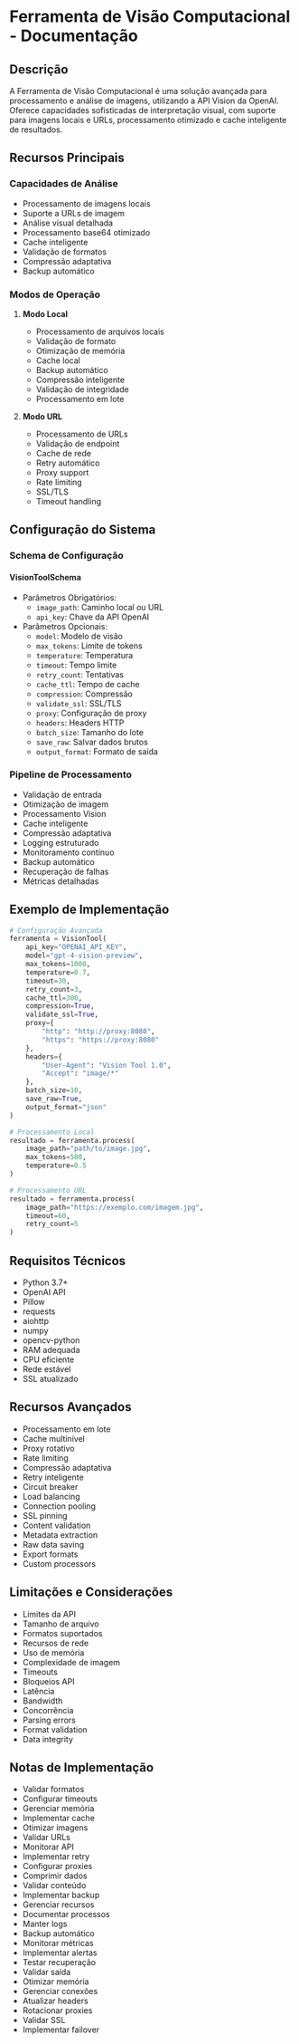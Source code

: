 # Ferramenta de Visão Computacional - Documentação

## Descrição
A Ferramenta de Visão Computacional é uma solução avançada para processamento e análise de imagens, utilizando a API Vision da OpenAI. Oferece capacidades sofisticadas de interpretação visual, com suporte para imagens locais e URLs, processamento otimizado e cache inteligente de resultados.

## Recursos Principais

### Capacidades de Análise
- Processamento de imagens locais
- Suporte a URLs de imagem
- Análise visual detalhada
- Processamento base64 otimizado
- Cache inteligente
- Validação de formatos
- Compressão adaptativa
- Backup automático

### Modos de Operação
1. **Modo Local**
   - Processamento de arquivos locais
   - Validação de formato
   - Otimização de memória
   - Cache local
   - Backup automático
   - Compressão inteligente
   - Validação de integridade
   - Processamento em lote

2. **Modo URL**
   - Processamento de URLs
   - Validação de endpoint
   - Cache de rede
   - Retry automático
   - Proxy support
   - Rate limiting
   - SSL/TLS
   - Timeout handling

## Configuração do Sistema

### Schema de Configuração

#### VisionToolSchema
- Parâmetros Obrigatórios:
  - `image_path`: Caminho local ou URL
  - `api_key`: Chave da API OpenAI
- Parâmetros Opcionais:
  - `model`: Modelo de visão
  - `max_tokens`: Limite de tokens
  - `temperature`: Temperatura
  - `timeout`: Tempo limite
  - `retry_count`: Tentativas
  - `cache_ttl`: Tempo de cache
  - `compression`: Compressão
  - `validate_ssl`: SSL/TLS
  - `proxy`: Configuração de proxy
  - `headers`: Headers HTTP
  - `batch_size`: Tamanho do lote
  - `save_raw`: Salvar dados brutos
  - `output_format`: Formato de saída

### Pipeline de Processamento
- Validação de entrada
- Otimização de imagem
- Processamento Vision
- Cache inteligente
- Compressão adaptativa
- Logging estruturado
- Monitoramento contínuo
- Backup automático
- Recuperação de falhas
- Métricas detalhadas

## Exemplo de Implementação

```python
# Configuração Avançada
ferramenta = VisionTool(
    api_key="OPENAI_API_KEY",
    model="gpt-4-vision-preview",
    max_tokens=1000,
    temperature=0.7,
    timeout=30,
    retry_count=3,
    cache_ttl=300,
    compression=True,
    validate_ssl=True,
    proxy={
        "http": "http://proxy:8080",
        "https": "https://proxy:8080"
    },
    headers={
        "User-Agent": "Vision Tool 1.0",
        "Accept": "image/*"
    },
    batch_size=10,
    save_raw=True,
    output_format="json"
)

# Processamento Local
resultado = ferramenta.process(
    image_path="path/to/image.jpg",
    max_tokens=500,
    temperature=0.5
)

# Processamento URL
resultado = ferramenta.process(
    image_path="https://exemplo.com/imagem.jpg",
    timeout=60,
    retry_count=5
)
```

## Requisitos Técnicos
- Python 3.7+
- OpenAI API
- Pillow
- requests
- aiohttp
- numpy
- opencv-python
- RAM adequada
- CPU eficiente
- Rede estável
- SSL atualizado

## Recursos Avançados
- Processamento em lote
- Cache multinível
- Proxy rotativo
- Rate limiting
- Compressão adaptativa
- Retry inteligente
- Circuit breaker
- Load balancing
- Connection pooling
- SSL pinning
- Content validation
- Metadata extraction
- Raw data saving
- Export formats
- Custom processors

## Limitações e Considerações
- Limites da API
- Tamanho de arquivo
- Formatos suportados
- Recursos de rede
- Uso de memória
- Complexidade de imagem
- Timeouts
- Bloqueios API
- Latência
- Bandwidth
- Concorrência
- Parsing errors
- Format validation
- Data integrity

## Notas de Implementação
- Validar formatos
- Configurar timeouts
- Gerenciar memória
- Implementar cache
- Otimizar imagens
- Validar URLs
- Monitorar API
- Implementar retry
- Configurar proxies
- Comprimir dados
- Validar conteúdo
- Implementar backup
- Gerenciar recursos
- Documentar processos
- Manter logs
- Backup automático
- Monitorar métricas
- Implementar alertas
- Testar recuperação
- Validar saída
- Otimizar memória
- Gerenciar conexões
- Atualizar headers
- Rotacionar proxies
- Validar SSL
- Implementar failover
